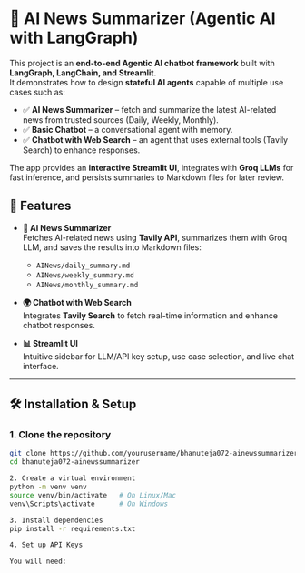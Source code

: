 # 🤖 AI News Summarizer (Agentic AI with LangGraph)

This project is an **end-to-end Agentic AI chatbot framework** built with **LangGraph, LangChain, and Streamlit**.  
It demonstrates how to design **stateful AI agents** capable of multiple use cases such as:

- ✅ **AI News Summarizer** – fetch and summarize the latest AI-related news from trusted sources (Daily, Weekly, Monthly).
- ✅ **Basic Chatbot** – a conversational agent with memory.
- ✅ **Chatbot with Web Search** – an agent that uses external tools (Tavily Search) to enhance responses.

The app provides an **interactive Streamlit UI**, integrates with **Groq LLMs** for fast inference, and persists summaries to Markdown files for later review.

## 🚀 Features

- **📰 AI News Summarizer**  
  Fetches AI-related news using **Tavily API**, summarizes them with Groq LLM, and saves the results into Markdown files:
  - `AINews/daily_summary.md`
  - `AINews/weekly_summary.md`
  - `AINews/monthly_summary.md`


- **🌍 Chatbot with Web Search**  
  Integrates **Tavily Search** to fetch real-time information and enhance chatbot responses.

- **📊 Streamlit UI**  
  Intuitive sidebar for LLM/API key setup, use case selection, and live chat interface.

---

## 🛠️ Installation & Setup

### 1. Clone the repository
```bash
git clone https://github.com/yourusername/bhanuteja072-ainewssummarizer.git
cd bhanuteja072-ainewssummarizer

2. Create a virtual environment
python -m venv venv
source venv/bin/activate   # On Linux/Mac
venv\Scripts\activate      # On Windows

3. Install dependencies
pip install -r requirements.txt

4. Set up API Keys

You will need:
